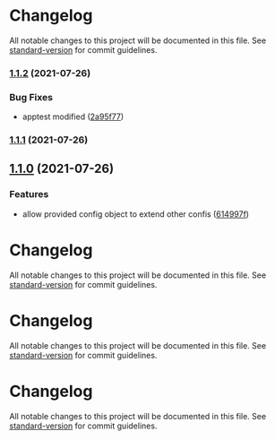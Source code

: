 # Changelog

All notable changes to this project will be documented in this file. See [standard-version](https://github.com/conventional-changelog/standard-version) for commit guidelines.

### [1.1.2](https://github.com/nikibharadwaj/Maventest/compare/v1.1.1...v1.1.2) (2021-07-26)


### Bug Fixes

* apptest modified ([2a95f77](https://github.com/nikibharadwaj/Maventest/commit/2a95f7746bdd754c41a75e6abbc7dbb549265af4))

### [1.1.1](https://github.com/nikibharadwaj/Maventest/compare/v1.1.0...v1.1.1) (2021-07-26)

## [1.1.0](https://github.com/nikibharadwaj/Maventest/compare/v1.0.0...v1.1.0) (2021-07-26)


### Features

* allow provided config object to extend other confis ([614997f](https://github.com/nikibharadwaj/Maventest/commit/614997f639cd314f27147e48b199ae3c6d07a087))

# Changelog

All notable changes to this project will be documented in this file. See [standard-version](https://github.com/conventional-changelog/standard-version) for commit guidelines.

# Changelog

All notable changes to this project will be documented in this file. See [standard-version](https://github.com/conventional-changelog/standard-version) for commit guidelines.

# Changelog

All notable changes to this project will be documented in this file. See [standard-version](https://github.com/conventional-changelog/standard-version) for commit guidelines.
